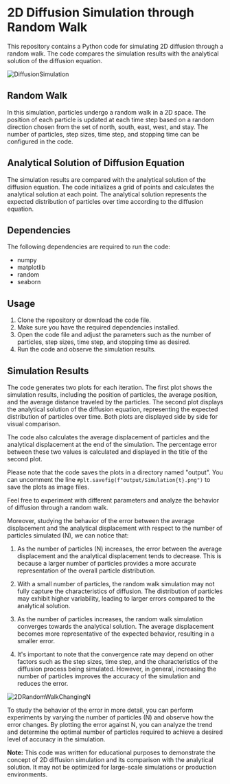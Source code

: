 # 2D Diffusion Simulation through Random Walk

This repository contains a Python code for simulating 2D diffusion through a random walk. The code compares the simulation results with the analytical solution of the diffusion equation.

![DiffusionSimulation](https://github.com/alessandroAbati/2DRandomWalkSimulation/assets/136715422/0506bd82-6c41-49a4-aa23-7ef5cc6cdf93)

## Random Walk
In this simulation, particles undergo a random walk in a 2D space. The position of each particle is updated at each time step based on a random direction chosen from the set of north, south, east, west, and stay. The number of particles, step sizes, time step, and stopping time can be configured in the code.

## Analytical Solution of Diffusion Equation
The simulation results are compared with the analytical solution of the diffusion equation. The code initializes a grid of points and calculates the analytical solution at each point. The analytical solution represents the expected distribution of particles over time according to the diffusion equation.

## Dependencies
The following dependencies are required to run the code:
- numpy
- matplotlib
- random
- seaborn

## Usage
1. Clone the repository or download the code file.
2. Make sure you have the required dependencies installed.
3. Open the code file and adjust the parameters such as the number of particles, step sizes, time step, and stopping time as desired.
4. Run the code and observe the simulation results.

## Simulation Results
The code generates two plots for each iteration. The first plot shows the simulation results, including the position of particles, the average position, and the average distance traveled by the particles. The second plot displays the analytical solution of the diffusion equation, representing the expected distribution of particles over time. Both plots are displayed side by side for visual comparison.

The code also calculates the average displacement of particles and the analytical displacement at the end of the simulation. The percentage error between these two values is calculated and displayed in the title of the second plot.

Please note that the code saves the plots in a directory named "output". You can uncomment the line `#plt.savefig(f"output/Simulation{t}.png")` to save the plots as image files.

Feel free to experiment with different parameters and analyze the behavior of diffusion through a random walk.

Moreover, studying the behavior of the error between the average displacement and the analytical displacement with respect to the number of particles simulated (N), we can notice that:

1. As the number of particles (N) increases, the error between the average displacement and the analytical displacement tends to decrease. This is because a larger number of particles provides a more accurate representation of the overall particle distribution.

2. With a small number of particles, the random walk simulation may not fully capture the characteristics of diffusion. The distribution of particles may exhibit higher variability, leading to larger errors compared to the analytical solution.

3. As the number of particles increases, the random walk simulation converges towards the analytical solution. The average displacement becomes more representative of the expected behavior, resulting in a smaller error.

4. It's important to note that the convergence rate may depend on other factors such as the step sizes, time step, and the characteristics of the diffusion process being simulated. However, in general, increasing the number of particles improves the accuracy of the simulation and reduces the error.

![2DRandomWalkChangingN](https://github.com/alessandroAbati/2DRandomWalkSimulation/assets/136715422/c92a2627-9e2f-48a6-9665-39de6a03e478)

To study the behavior of the error in more detail, you can perform experiments by varying the number of particles (N) and observe how the error changes. By plotting the error against N, you can analyze the trend and determine the optimal number of particles required to achieve a desired level of accuracy in the simulation.

**Note:** This code was written for educational purposes to demonstrate the concept of 2D diffusion simulation and its comparison with the analytical solution. It may not be optimized for large-scale simulations or production environments.
